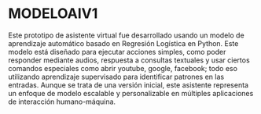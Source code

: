 # MODELOAIV1
Este prototipo de asistente virtual fue desarrollado usando un modelo de aprendizaje automático basado en Regresión Logística en Python. Este modelo está diseñado para ejecutar acciones simples, como poder responder mediante audios, respuesta a consultas textuales y usar ciertos comandos especiales como abrir youtube, google, facebook; todo eso utilizando aprendizaje supervisado para identificar patrones en las entradas. Aunque se trata de una versión inicial, este asistente representa un enfoque de modelo escalable y personalizable en múltiples aplicaciones de interacción humano-máquina.






